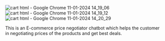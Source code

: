 ![cart html - Google Chrome 11-01-2024 14_19_06](https://github.com/CodeSculptorML/Price_Negotiator_E-Commerce_ChatBot/assets/155888697/c3c6b4b1-ee11-40f4-b099-642f1ae83470)
![cart html - Google Chrome 11-01-2024 14_19_12](https://github.com/CodeSculptorML/Price_Negotiator_E-Commerce_ChatBot/assets/155888697/891b87b9-c35b-4cdd-b84a-a33c6c39acd5)
![cart html - Google Chrome 11-01-2024 14_20_29](https://github.com/CodeSculptorML/Price_Negotiator_E-Commerce_ChatBot/assets/155888697/d171dcff-b6e3-4857-bc31-19c50589f1ad)

This is an E-commerce price negotiator chatbot which helps the customer in negotiating prices of the products and get best deals.
